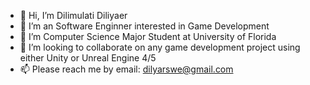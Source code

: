- 👋 Hi, I’m Dilimulati Diliyaer
- 👀 I’m an Software Enginner interested in Game Development
- 🌱 I’m Computer Science Major Student at University of Florida
- 💞️ I’m looking to collaborate on any game development project using either Unity or Unreal Engine 4/5
- 📫 Please reach me by email: dilyarswe@gmail.com

<!---
Dapqu/Dapqu is a ✨ special ✨ repository because its `README.md` (this file) appears on your GitHub profile.
You can click the Preview link to take a look at your changes.
--->
